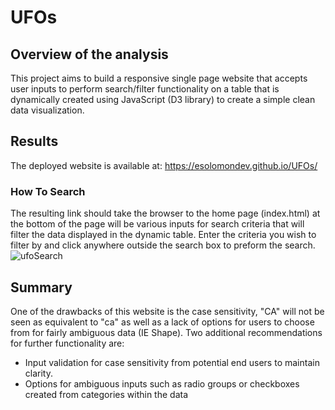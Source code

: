 # UFOs

## Overview of the analysis
This project aims to build a responsive single page website that accepts user inputs to perform search/filter functionality on a table that is dynamically created using JavaScript (D3 library) to create a simple clean data visualization.
## Results
The deployed website is available at: https://esolomondev.github.io/UFOs/
### How To Search
The resulting link should take the browser to the home page (index.html) at the bottom of the page will be various inputs for search criteria that will filter the data displayed in the dynamic table.  Enter the criteria you wish to filter by and click anywhere outside the search box to preform the search.
![ ufoSearch](Resources/ufoSearch].PNG)
## Summary
One of the drawbacks of this website is the case sensitivity, "CA" will not be seen as equivalent to "ca" as well as a lack of options for users to choose from for fairly ambiguous data (IE Shape). Two additional recommendations for further functionality are:
 - Input validation for case sensitivity from potential end users to maintain clarity.
 - Options for ambiguous inputs such as radio groups or checkboxes created from categories within the data
